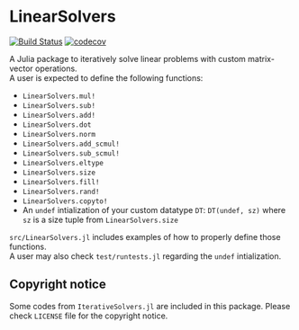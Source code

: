 # LinearSolvers

[![Build Status](https://github.com/subinbg/LinearSolvers.jl/actions/workflows/CI.yml/badge.svg?branch=main)](https://github.com/subinbg/LinearSolvers.jl/actions/workflows/CI.yml?query=branch%3Amain)
[![codecov](https://codecov.io/gh/subinbg/LinearSolvers.jl/branch/main/graph/badge.svg?token=shkI6G3ShQ)](https://codecov.io/gh/subinbg/LinearSolvers.jl)

A Julia package to iteratively solve linear problems with custom matrix-vector operations.   
A user is expected to define the following functions:
- `LinearSolvers.mul!`
- `LinearSolvers.sub!`
- `LinearSolvers.add!`
- `LinearSolvers.dot`
- `LinearSolvers.norm`
- `LinearSolvers.add_scmul!`
- `LinearSolvers.sub_scmul!`
- `LinearSolvers.eltype`
- `LinearSolvers.size`
- `LinearSolvers.fill!`
- `LinearSolvers.rand!`
- `LinearSolvers.copyto!`   
- An `undef` intialization of your custom datatype `DT`: `DT(undef, sz)` where `sz` is a size tuple from `LinearSolvers.size`

`src/LinearSolvers.jl` includes examples of how to properly define those functions.   
A user may also check `test/runtests.jl` regarding the `undef` intialization.


## Copyright notice
Some codes from `IterativeSolvers.jl` are included in this package. Please check `LICENSE` file for the copyright notice.